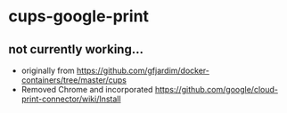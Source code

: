 # cups-google-print
## not currently working...
- originally from https://github.com/gfjardim/docker-containers/tree/master/cups
- Removed Chrome and incorporated https://github.com/google/cloud-print-connector/wiki/Install